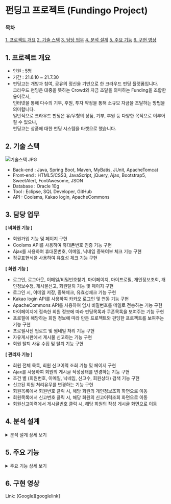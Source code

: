# 펀딩고 프로젝트 (Fundingo Project)

### 목차
[1. 프로젝트 개요](#1.-프로젝트-)
[2. 기술 스택](#2.-기술-스택)
[3. 담당 업무](#3.-담당-업무)
[4. 분석 설계](#4.-분석-설계)
[5. 주요 기능](#5.-주요-기능)
[6. 구현 영상](#6.-구현-)


## 1. 프로젝트 개요
* 인원 : 5명
* 기간 : 21.6.10 ~ 21.7.30   
* 펀딩고는 개방과 참여, 공유의 정신을 기반으로 한 크라우드 펀딩 플랫폼입니다.   
크라우드 펀딩은 대중을 뜻하는 Crowd와 자금 조달을 의미하는 Funding을 조합한 용어로서,   
인터넷을 통해 다수의 기부, 후원, 투자 약정을 통해 소규모 자금을 조달하는 방법을 의미합니다.   
일반적으로 크라우드 펀딩은 유/무형의 상품, 기부, 후원 등 다양한 목적으로 이루어질 수 있으나,   
펀딩고는 상품에 대한 펀딩 시스템을 타겟으로 했습니다.   

## 2. 기술 스택
![기술스택 JPG](https://user-images.githubusercontent.com/84362720/188839319-25e4229f-f07c-43da-9023-7053cfa2db6e.jpg)
* Back-end   : Java, Spring Boot, Maven, MyBatis, JUnit, ApacheTomcat
* Front-end  : HTML5/CSS3, JavaScript, jQuery, Ajax, Bootstrap5, SweetAlert, FontAwesome, JSON
* Database   : Oracle 10g
* Tool  :  Eclipse, SQL Developer, GitHub
* API    : Coolsms, Kakao login, ApacheCommons   

## 3. 담당 업무
**[ 비회원 기능 ]**
* 회원가입 기능 및 페이지 구현
* Coolsms API를 사용하여 휴대폰번호 인증 기능 구현
* Ajax를 사용하여 휴대폰번호, 이메일, 닉네임 중복여부 체크 기능 구현
* 정규표현식을 사용하여 유효성 체크 기능 구현   

**[ 회원 기능 ]**
* 로그인, 로그아웃, 이메일/비밀번호찾기, 마이페이지, 마이프로필, 개인정보조회, 개인정보수정, 게시물신고, 회원탈퇴 기능 및 페이지 구현
* 로그인 시, 이메일 저장, 중복체크, 유효성체크 기능 구현
* Kakao login API를 사용하여 카카오 로그인 및 연동 기능 구현
* ApacheCommons API를 사용하여 임시 비밀번호를 메일로 전송하는 기능 구현
* 마이페이지에 접속한 회원 정보에 따라 펀딩목록과 쿠폰목록을 보여주는 기능 구현
* 프로필에 해당하는 회원 정보에 따라 만든 프로젝트와 펀딩한 프로젝트를 보여주는 기능 구현
* 프로필사진 업로드 및 썸네일 처리 기능 구현
* 자유게시판에서 게시물 신고하는 기능 구현
* 회원 탈퇴 사유 수집 및 탈퇴 기능 구현   

**[ 관리자 기능 ]**
* 회원 전체 목록, 회원 신고이력 조회 기능 및 페이지 구현
* Ajax를 사용하여 회원의 게시글 작성상태를 변경하는 기능 구현
* 조건 별 (회원번호, 이메일, 닉네임, 신고수, 회원상태) 검색 기능 구현
* 신고된 회원 처리유무를 변경하는 기능 구현
* 회원목록에서 회원번호 클릭 시, 해당 회원의 개인정보조회 화면으로 이동
* 회원목록에서 신고번호 클릭 시, 해당 회원의 신고이력조회 화면으로 이동
* 회원신고이력에서 게시글번호 클릭 시, 해당 회원의 작성 게시글 화면으로 이동   

## 4. 분석 설계
<details>
<summary>분석 설계 상세 보기</summary>

![분석설계 목차 JPG](https://user-images.githubusercontent.com/84362720/188846024-232a24be-edde-4c83-92e7-2d5702fd3158.jpg)
![1 JPG](https://user-images.githubusercontent.com/84362720/188846591-840a3d68-2d2f-4024-8e26-78f07e88c4d4.jpg)
![2 JPG](https://user-images.githubusercontent.com/84362720/188846715-5403f03f-de28-4c0a-8a75-ab8e279c13d5.jpg)
![3 JPG](https://user-images.githubusercontent.com/84362720/188846792-abcc9392-89c0-45a2-afeb-0827d99170f2.jpg)
![4 JPG](https://user-images.githubusercontent.com/84362720/188846833-50ae96e6-c2bc-4ad6-8727-e8f178b8e916.jpg)
![5 JPG](https://user-images.githubusercontent.com/84362720/188846877-31a245a1-f404-46d6-bdaf-a01d2ede4031.jpg)
![6 JPG](https://user-images.githubusercontent.com/84362720/188846907-6fc8d879-fede-4682-90f1-a954353fc43d.jpg)
![7 JPG](https://user-images.githubusercontent.com/84362720/188846943-f0a9e1e8-a545-47b0-ba7f-47cde69e0032.jpg)
![8 JPG](https://user-images.githubusercontent.com/84362720/188846993-3a6963cf-b77c-4518-ad30-ec61e3cb431c.jpg)
![9 JPG](https://user-images.githubusercontent.com/84362720/188847036-abef845f-a660-4b9d-b140-bbf6ff825583.jpg)
![10 JPG](https://user-images.githubusercontent.com/84362720/188847076-e91a2709-a0e3-448b-bbdf-03f77d584e73.jpg)
![11 JPG](https://user-images.githubusercontent.com/84362720/188847115-0ed401ae-4560-4f31-8ea4-8d6808f3bf0b.jpg)
![12 JPG](https://user-images.githubusercontent.com/84362720/188847163-5e42e971-32d5-4cf5-a4f7-53c0a49218a9.jpg)
</details>

## 5. 주요 기능
<details>
<summary>주요 기능 상세 보기</summary>

![슬라이드1 JPG](https://user-images.githubusercontent.com/84362720/188848330-1526936c-95b8-48da-8d94-51ae1a2c63c6.jpg)
![슬라이드2 JPG](https://user-images.githubusercontent.com/84362720/188848396-57e6eca6-cf47-4f2d-b4ef-e3bc8f11dec7.jpg)
![슬라이드3 JPG](https://user-images.githubusercontent.com/84362720/188848447-3e754c89-138b-43ba-bb45-5a0cbd695619.jpg)
![슬라이드4 JPG](https://user-images.githubusercontent.com/84362720/188848492-6c6c803b-00ad-4e6a-ac4b-065605395147.jpg)
![슬라이드5 JPG](https://user-images.githubusercontent.com/84362720/188848619-aeeed2a5-190d-49a3-8869-1a8f6fdc411c.jpg)
</details>

## 6. 구현 영상 
Link: [Google][googlelink]
